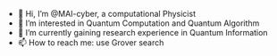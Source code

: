 - 👋 Hi, I’m @MAI-cyber, a computational Physicist
- 👀 I’m interested in Quantum Computation and Quantum Algorithm
- 🌱 I’m currently gaining research experience in Quantum Information
- 📫 How to reach me: use Grover search

<!---
MAI-cyber/MAI-cyber is a ✨ special ✨ repository because its `README.md` (this file) appears on your GitHub profile.
You can click the Preview link to take a look at your changes.
--->

